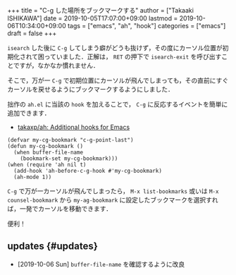 +++
title = "C-g した場所をブックマークする"
author = ["Takaaki ISHIKAWA"]
date = 2019-10-05T17:07:00+09:00
lastmod = 2019-10-06T10:34:00+09:00
tags = ["emacs", "ah", "hook"]
categories = ["emacs"]
draft = false
+++

`isearch` した後に `C-g` してしまう癖がどうも抜けず，その度にカーソル位置が初期化されて困っていました．正解は， `RET` の押下で `isearch-exit` を呼び出すことですが，なかなか慣れません．

そこで，万が一 `C-g` で初期位置にカーソルが飛んでしまっても，その直前にすぐカーソルを戻せるようにブックマークするようにしました．

拙作の `ah.el` に当該の `hook` を加えることで， `C-g` に反応するイベントを簡単に追加できます．

-   [takaxp/ah: Additional hooks for Emacs](https://github.com/takaxp/ah)

<!--listend-->

```emacs-lisp
(defvar my-cg-bookmark "c-g-point-last")
(defun my-cg-bookmark ()
  (when buffer-file-name
    (bookmark-set my-cg-bookmark)))
(when (require 'ah nil t)
  (add-hook 'ah-before-c-g-hook #'my-cg-bookmark)
  (ah-mode 1))
```

`C-g` で万が一カーソルが飛んでしまったら， `M-x list-bookmarks` 或いは `M-x counsel-bookmark` から `my-ag-bookmark` に設定したブックマークを選択すれば，一発でカーソルを移動できます．

便利！


## updates {#updates}

-   <span class="timestamp-wrapper"><span class="timestamp">[2019-10-06 Sun] </span></span> `buffer-file-name` を確認するように改良
